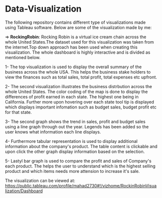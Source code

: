 # Data-Visualization
The following repository contains different type of visualizations made using Tableau software. Below are some of the visualization made by me: 


=> **RockingRobin**: 
Rocking Robin is a virtual ice cream chain across the whole United States.The dataset used for this visualization was taken from the internet.Top down approach has been used when creating this visualization. The whole dashboard is highly interactive and is divided as mentioned below. 

1- The top visualization is used to display the overall summary of the business across the whole USA. This helps the business stake holders to view the finances such as total sales, total profit, total expenses etc  upfront.

2- The second visualization illustrates the business distrbution across the whole United States. The color coding of the map is done to display the differences of profit earned in each state. The highest one being in California. Further more upon hovering over each state tool tip is displayed which displays important infomation such as budget sales, budget profit etc for that state. 

3- The second graph shows the trend in sales, profit and budget sales using a line graph through out the year. Legends has been added so the user knows what information each line displays.

4- Furthermore tabular representation is used to display additional information about the company's product.  The table content is clickable and upon click the other graph display information based on the selection. 

5- Lastyl bar graph is used to compare the profit and sales of Company's each product. The helps the user to understand which is the highest selling product and which items needs more attension to increase it's sale. 

The visualization can be viewed at: https://public.tableau.com/profile/mahad2730#!/vizhome/RockinRobinVisualization/Dashboard
